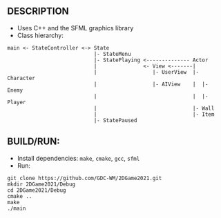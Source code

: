 ## DESCRIPTION
* Uses C++ and the SFML graphics library
* Class hierarchy: 
```
main <- StateController <-> State
                            |- StateMenu
                            |- StatePlaying <-------------- Actor
                            |               <- View <-------|
                            |                  |- UserView  |- Character
                            |                  |- AIView    |  |- Enemy
                            |                               |  |- Player
                            |                               |- Wall
                            |                               |- Item
                            |- StatePaused
```

## BUILD/RUN:
* Install dependencies: `make`, `cmake`, `gcc`, `sfml`
* Run:
```shell
git clone https://github.com/GDC-WM/2DGame2021.git
mkdir 2DGame2021/Debug
cd 2DGame2021/Debug
cmake ..
make
./main
```

